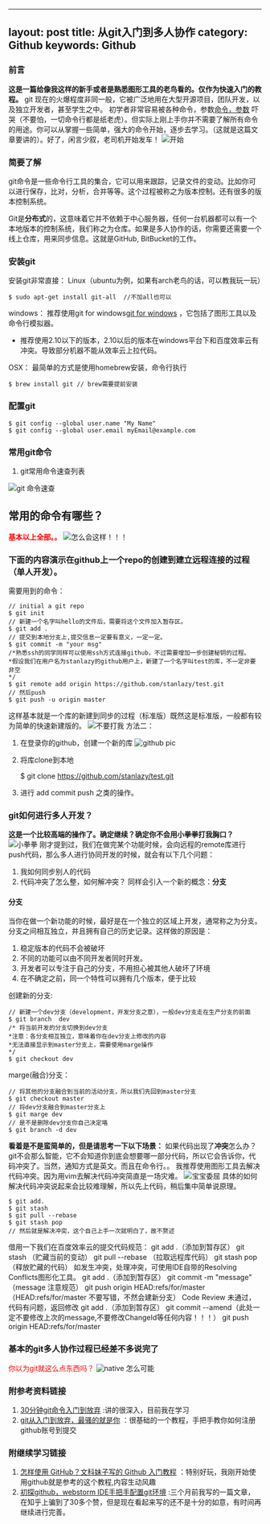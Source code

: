 ---
layout: post
title: 从git入门到多人协作
category: Github
keywords: Github 
----

### 前言
**这是一篇给像我这样的新手或者是熟悉图形工具的老鸟看的。仅作为快速入门的教程。**
git 现在的火爆程度非同一般，它被广泛地用在大型开源项目，团队开发，以及独立开发者，甚至学生之中。
初学者非常容易被各种命令，参数[命令，参数](https://git-scm.com/docs) 吓哭（不要怕，一切命令行都是纸老虎）。但实际上刚上手你并不需要了解所有命令的用途。你可以从掌握一些简单，强大的命令开始，逐步去学习。（这就是这篇文章要讲的）。好了，闲言少叙，老司机开始发车！
![开始](http://ohwxyjv7u.bkt.clouddn.com/start.jpg) 

### 简要了解
git命令是一些命令行工具的集合，它可以用来跟踪，记录文件的变动。比如你可以进行保存，比对，分析，合并等等。这个过程被称之为版本控制。还有很多的版本控制系统。

Git是**分布式**的，这意味着它并不依赖于中心服务器，任何一台机器都可以有一个本地版本的控制系统，我们称之为仓库。如果是多人协作的话，你需要还需要一个线上仓库，用来同步信息。这就是GitHub, BitBucket的工作。

### 安装git
安装git非常直接：
  Linux（ubuntu为例，如果有arch老鸟的话，可以教我玩一玩）

	$ sudo apt-get install git-all  //不加all也可以

windows： 推荐使用git for windows[git for windows](https://git-for-windows.github.io/) ，它包括了图形工具以及命令行模拟器。

- 推荐使用2.10以下的版本，2.10以后的版本在windows平台下和百度效率云有冲突。导致部分机器不能从效率云上拉代码。

OSX：  最简单的方式是使用homebrew安装，命令行执行

	$ brew install git // brew需要提前安装

### 配置git

	$ git config --global user.name "My Name"
	$ git config --global user.email myEmail@example.com
	
### 常用git命令
1.  git常用命令速查列表

![git 命令速查](http://ohwxyjv7u.bkt.clouddn.com/git%20%E5%91%BD%E4%BB%A4%E9%80%9F%E6%9F%A5.png  "git 命令列表")

## 常用的命令有哪些？
<span style="color: rgb(255,0,0)">**基本以上全部。。**</span>
![怎么会这样！！！](http://ohwxyjv7u.bkt.clouddn.com/7-160921091K9-54.jpg)
### 下面的内容演示在github上一个repo的创建到建立远程连接的过程（单人开发）。
需要用到的命令：

	// initial a git repo
	$ git init 
	// 新建一个名字叫hello的文件后，需要将这个文件加入暂存区。
	$ git add .
	// 提交到本地分支上,提交信息一定要有意义，一定一定。
	$ git commit -m "your msg"
	/*熟悉ssh的同学同样可以使用ssh方式连接github，不过需要增加一步创建秘钥的过程。
	*假设我们在用户名为stanlazy的github用户上，新建了一个名字叫test的库，不一定非要非空
	*/
	$ git remote add origin https://github.com/stanlazy/test.git 
	// 然后push
	$ git push -u origin master
		
这样基本就是一个库的新建到同步的过程（标准版）既然这是标准版，一般都有较为简单的快速新建版的。
![不要打我](http://ohwxyjv7u.bkt.clouddn.com/6af89bc8gw1f8o5i3txudj206e05kdfv.jpg) 
方法二：
1. 在登录你的github，创建一个新的库
![github pic](http://ohwxyjv7u.bkt.clouddn.com/BVAxkRv.png) 
2. 将库clone到本地
		
	$ git clone https://github.com/stanlazy/test.git
	
3. 进行 add commit push 之类的操作。
### git如何进行多人开发？
**这是一个比较高端的操作了。确定继续？确定你不会用小拳拳打我胸口？**
![小拳拳](http://ohwxyjv7u.bkt.clouddn.com/250px-Xqqb.jpg) 
刚才提到过，我们在做完某个功能时候，会向远程的remote库进行push代码，那么多人进行协同开发的时候，就会有以下几个问题：
1. 我如何同步别人的代码
2. 代码冲突了怎么整，如何解冲突？
同样会引入一个新的概念：**分支**
#### 分支
当你在做一个新功能的时候，最好是在一个独立的区域上开发，通常称之为分支。分支之间相互独立，并且拥有自己的历史记录。这样做的原因是：

1. 稳定版本的代码不会被破坏
2. 不同的功能可以由不同开发者同时开发。
3. 开发者可以专注于自己的分支，不用担心被其他人破坏了环境
4. 在不确定之前，同一个特性可以拥有几个版本，便于比较

创建新的分支:

	// 新建一个dev分支（development，开发分支之意），一般dev分支走在生产分支的前面
	$ git branch  dev
	/* 将当前开发的分支切换到dev分支
	*注意：各分支相互独立，意味着你在dev分支上修改的内容
	*无法直接显示到master分支上，需要使用marge操作
	*/
	$ git checkout dev
		
marge(融合)分支：
		
	// 将其他的分支融合到当前的活动分支，所以我们先回到master分支
	$ git checkout master
	// 将dev分支融合到master分支上
	$ git marge dev
	// 是不是删除dev分支你自己决定咯
	$ git branch -d dev
**看着是不是蛮简单的，但是请思考一下以下场景：**
如果代码出现了**冲突**怎么办？git不会那么智能，它不会知道你到底会想要哪一部分代码，所以它会告诉你，代码冲突了。当然，通知方式是英文。而且在命令行。。
我推荐使用图形工具去解决代码冲突。因为用vim去解决代码冲突简直是一场灾难。
![宝宝委屈](http://ohwxyjv7u.bkt.clouddn.com/1021504D2-8.jpg) 
具体的如何解决代码冲突说起来会比较难理解，所以先上代码，稍后集中简单说原理。
	
	$ git add.
	$ git stash
	$ git pull --rebase
	$ git stash pop
	// 然后就是解决冲突，这个自己上手一次就明白了，故不赘述
	
借用一下我们在百度效率云的提交代码规范：
git add .（添加到暂存区）
git stash （贮藏当前的变动）
git pull --rebase （拉取远程库代码）
git stash pop （释放贮藏的代码）
如发生冲突，处理冲突，可使用IDE自带的Resolving Conflicts图形化工具。
git add .（添加到暂存区）
git commit -m "message" （message 注意规范）
git push origin HEAD:refs/for/master （HEAD:refs/for/master 不要写错，不然会建新分支）
Code Review 未通过，代码有问题，返回修改
git add .（添加到暂存区）
git commit --amend（此处一定不要修改上次的message,不要修改ChangeId等任何内容！！！）
git push origin HEAD:refs/for/master

### 基本的git多人协作过程已经差不多说完了
<span style="color: rgb(255,0,0)">你以为git就这么点东西吗？</span>
![native](http://ohwxyjv7u.bkt.clouddn.com/native.jpg) 
怎么可能
### 附参考资料链接
1. [30分钟git命令入门到放弃](https://www.w3ctrain.com/2016/06/26/learn-git-in-30-minutes/) :讲的很深入，目前我在学习
2. [git从入门到放弃，最骚的就是你](https://www.cnblogs.com/libin-1/p/5804203.html) ：很基础的一个教程，手把手教你如何注册github账号到提交
### 附继续学习链接
1. [怎样使用 GitHub？文科妹子写的 Github 入门教程](https://juejin.im/entry/56e638591ea49300550885cc) ：特别好玩，我刚开始使用github就是参考的这个教程,内容生动风趣
2. [初探github，webstorm IDE手把手配置git环境](https://raoul1996.github.io/2016/12/14/howToUseGithub.html) :三个月前我写的一篇文章，在知乎上骗到了30多个赞，但是现在看起来写的还不是十分的如意，有时间再继续进行完善。
